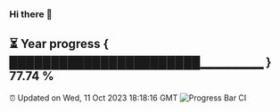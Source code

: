 ### Hi there 👋
⏳ Year progress { ███████████████████████▁▁▁▁▁▁▁ } 77.74 %
---
⏰ Updated on Wed, 11 Oct 2023 18:18:16 GMT
![Progress Bar CI](https://github.com/liununu/liununu/workflows/Progress%20Bar%20CI/badge.svg)
